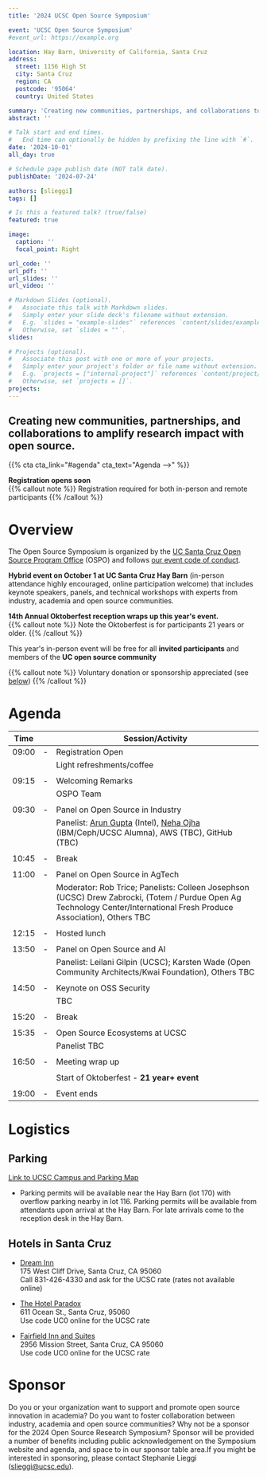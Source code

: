 ```yaml
---
title: '2024 UCSC Open Source Symposium'

event: 'UCSC Open Source Symposium'
#event_url: https://example.org

location: Hay Barn, University of California, Santa Cruz
address:
  street: 1156 High St
  city: Santa Cruz
  region: CA
  postcode: '95064'
  country: United States

summary: 'Creating new communities, partnerships, and collaborations to amplify research impact with open source.'
abstract: ''

# Talk start and end times.
#   End time can optionally be hidden by prefixing the line with `#`.
date: '2024-10-01'
all_day: true

# Schedule page publish date (NOT talk date).
publishDate: '2024-07-24'

authors: [slieggi]
tags: []

# Is this a featured talk? (true/false)
featured: true

image:
  caption: ''
  focal_point: Right

url_code: ''
url_pdf: ''
url_slides: ''
url_video: ''

# Markdown Slides (optional).
#   Associate this talk with Markdown slides.
#   Simply enter your slide deck's filename without extension.
#   E.g. `slides = "example-slides"` references `content/slides/example-slides.md`.
#   Otherwise, set `slides = ""`.
slides:

# Projects (optional).
#   Associate this post with one or more of your projects.
#   Simply enter your project's folder or file name without extension.
#   E.g. `projects = ["internal-project"]` references `content/project/deep-learning/index.md`.
#   Otherwise, set `projects = []`.
projects:
---
```


## Creating new communities, partnerships, and collaborations to amplify research impact with open source. 

{{% cta cta_link="#agenda" cta_text="Agenda -->" %}}
<!-- {{% cta cta_link="" cta_text="Registration" %}} -->

**Registration opens soon**  
{{% callout note %}}
Registration required for both in-person and remote participants
{{% /callout %}}


# Overview

The Open Source Symposium is organized by the [UC Santa Cruz Open Source Program Office](https://ospo.ucsc.edu/) (OSPO) and follows [our event code of conduct](https://docs.google.com/document/d/e/2PACX-1vQMA4vVjqQYmAvSRpjOemfBJUb-1NsBThQSvJOrECzyYJz9myHrqdr6DBV2oFFBpvFeQ7TG_Sn793SZ/pub).

**Hybrid event on October 1 at UC Santa Cruz Hay Barn** (in-person attendance highly encouraged, online participation welcome) that includes keynote speakers, panels, and technical workshops with experts from industry, academia and open source communities.

**14th Annual Oktoberfest reception wraps up this year's event.**  
{{% callout note %}}
Note the Oktoberfest is for participants 21 years or older.
{{% /callout %}}

This year's in-person event will be free for all **invited participants** and members of the **UC open source community**  

{{% callout note %}}
Voluntary donation or sponsorship appreciated (see [below](#sponsor))
{{% /callout %}}

# Agenda

|Time||Session/Activity|
|----|-|----------------|
|09:00| -|Registration Open|
||| Light refreshments/coffee|
||||
|09:15| -|Welcoming Remarks|
||| OSPO Team|
||||
|09:30| -|Panel on Open Source in Industry|
|||Panelist: [Arun Gupta](https://www.linkedin.com/in/arunpgupta/) (Intel), [Neha Ojha](https://www.linkedin.com/in/nehaojha/) (IBM/Ceph/UCSC Alumna), AWS (TBC), GitHub (TBC)|
||||
|10:45| -|Break|
||||
|11:00| -|Panel on Open Source in AgTech|
|| |Moderator: Rob Trice; Panelists: Colleen Josephson (UCSC) Drew Zabrocki, (Totem / Purdue Open Ag Technology Center/International Fresh Produce Association), Others TBC |
||||
|12:15| -| Hosted lunch|
||||
|13:50| -| Panel on Open Source and AI|
|||Panelist: Leilani Gilpin (UCSC); Karsten Wade (Open Community Architects/Kwai Foundation), Others TBC|
||||
|14:50| -| Keynote on OSS Security|
|||TBC|
||||
|15:20| -| Break|
||||
|15:35| -|Open Source Ecosystems at UCSC|
|||Panelist TBC|
||||
|16:50| -|Meeting wrap up| 
||||
|||Start of Oktoberfest - **21 year+ event**|
||||
|19:00| -|Event ends|

# Logistics

## Parking

[Link to UCSC Campus and Parking Map](https://taps.ucsc.edu/pdf/parking-map.pdf)  

- Parking permits will be available near the Hay Barn (lot 170) with overflow parking nearby in lot 116. Parking permits will be available from attendants upon arrival at the Hay Barn. For late arrivals come to the reception desk in the Hay Barn.

## Hotels in Santa Cruz

- [Dream Inn](http://www.dreaminnsantacruz.com)  
175 West Cliff Drive, Santa Cruz, CA 95060  
Call 831-426-4330 and ask for the UCSC rate (rates not available online)  

- [The Hotel Paradox](https://www.marriott.com/en-us/hotels/sjcak-hotel-paradox-autograph-collection/overview/?scid=f2ae0541-1279-4f24-b197-a979c79310b0)  
611 Ocean St., Santa Cruz, 95060  
Use code UC0 online for the UCSC rate  

- [Fairfield Inn and Suites](https://www.marriott.com/en-us/hotels/sjccr-fairfield-inn-and-suites-santa-cruz/overview/?scid=f2ae0541-1279-4f24-b197-a979c79310b0)  
2956 Mission Street, Santa Cruz, CA 95060  
Use code UC0 online for the UCSC rate  

# Sponsor

Do you or your organization want to support and promote open source innovation in academia? Do you want to foster collaboration between industry, academia and open source communities? Why not be a sponsor for the 2024 Open Source Research Symposium?   Sponsor will be provided a number of benefits including public acknowledgement on the Symposium website and agenda, and space to in our sponsor table area.If you might be interested in sponsoring, please contact Stephanie Lieggi ([slieggi@ucsc.edu](mailto:slieggi@ucsc.edu)). 
